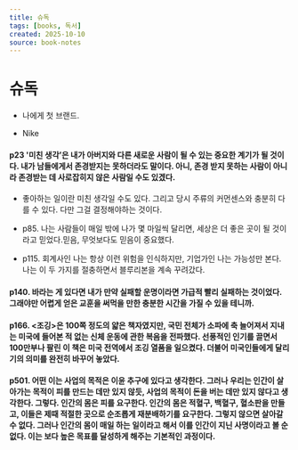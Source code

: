 ```yaml
---
title: 슈독
tags: [books, 독서]
created: 2025-10-10
source: book-notes
---
```


# 슈독



- 나에게 첫 브랜드.

- Nike


#### p23 '미친 생각’은 내가 아버지와 다른 새로운 사람이 될 수 있는 중요한 계기가 될 것이다. 내가 남들에게서 존경받지는 못하더라도 말이다. 아니, 존경 받지 못하는 사람이 아니라 존경받는 데 사로잡히지 않은 사람일 수도 있겠다.


- 좋아하는 일이란 미친 생각일 수도 있다. 그리고 당시 주류의 커먼센스와 충분히 다를 수 있다. 다만 그걸 결정해야하는 것이다.

- p85. 나는 사람들이 매일 밖에 나가 몇 마일씩 달리면, 세상은 더 좋은 곳이 될 것이라고 믿었다.믿음, 무엇보다도 믿음이 중요했다.

- p115. 회계사인 나는 항상 이런 위험을 인식하지만, 기업가인 나는 가능성만 본다. 나는 이 두 가지를 절충하면서 블루리본을 계속 꾸려갔다.


#### p140. 바라는 게 있다면 내가 만약 실패할 운명이라면 가급적 빨리 실패하는 것이었다. 그래야만 어렵게 얻은 교훈을 써먹을 만한 충분한 시간을 가질 수 있을 테니까.



#### p166. <조깅>은 100쪽 정도의 얇은 책자였지만, 국민 전체가 소파에 축 늘어져서 지내는 미국에 들어본 적 없는 신체 운동에 관한 복음을 전파했다. 선풍적인 인기를 끌면서 100만부나 팔린 이 책은 미국 전역에서 조깅 열품을 일으켰다. 더불어 미국인들에게 달리기의 의미를 완전히 바꾸어 놓았다.



#### p501. 어떤 이는 사업의 목적은 이윤 추구에 있다고 생각한다. 그러나 우리는 인간이 살아가는 목적이 피를 만드는 데만 있지 않듯, 사업의 목적이 돈을 버는 데만 있지 않다고 생각한다. 그렇다. 인간의 몸은 피를 요구한다. 인간의 몸은 적혈구, 백혈구, 혈소판을 만들고, 이들은 제때 적절한 곳으로 순조롭게 재분배하기를 요구한다. 그렇지 않으면 살아갈 수 없다. 그러나 인간의 몸이 매일 하는 일이라고 해서 이를 인간이 지닌 사명이라고 볼 순 없다. 이는 보다 높은 목표를 달성하게 해주는 기본적인 과정이다.
